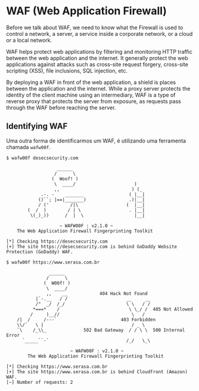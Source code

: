 # WAF (Web Application Firewall)

Before we talk about WAF, we need to know what the Firewall is used to control a network, a server, a service inside a corporate network, or a cloud or a local network.

WAF helps protect web applications by filtering and monitoring HTTP traffic between the web application and the internet. It generally protect the web applications against attacks such as cross-site request forgery, cross-site scripting (XSS), file inclusions, SQL injection, etc.

By deploying a WAF in front of the web application, a shield is places between the application and the internet. While a proxy server protects the identity of the client machine using an intermediary, WAF is a type of reverse proxy that protects the server from exposure, as requests pass through the WAF before reaching the server. 

## Identifying WAF

Uma outra forma de identificarmos um WAF, é utilizando uma ferramenta chamada `wafw00f`.

```
$ wafw00f desecsecurity.com        

                   ______
                  /      \
                 (  Woof! )
                  \  ____/                      )
                  ,,                           ) (_
             .-. -    _______                 ( |__|
            ()``; |==|_______)                .)|__|
            / ('        /|\                  (  |__|
        (  /  )        / | \                  . |__|
         \(_)_))      /  |  \                   |__|

                    ~ WAFW00F : v2.1.0 ~
    The Web Application Firewall Fingerprinting Toolkit
    
[*] Checking https://desecsecurity.com
[+] The site https://desecsecurity.com is behind GoDaddy Website Protection (GoDaddy) WAF.
```

```
$ wafw00f https://www.serasa.com.br  

                ______
               /      \
              (  W00f! )
               \  ____/
               ,,    __            404 Hack Not Found
           |`-.__   / /                      __     __
           /"  _/  /_/                       \ \   / /
          *===*    /                          \ \_/ /  405 Not Allowed
         /     )__//                           \   /
    /|  /     /---`                        403 Forbidden
    \\/`   \ |                                 / _ \
    `\    /_\\_              502 Bad Gateway  / / \ \  500 Internal Error
      `_____``-`                             /_/   \_\

                        ~ WAFW00F : v2.1.0 ~
        The Web Application Firewall Fingerprinting Toolkit
    
[*] Checking https://www.serasa.com.br
[+] The site https://www.serasa.com.br is behind Cloudfront (Amazon) WAF.
[~] Number of requests: 2
```